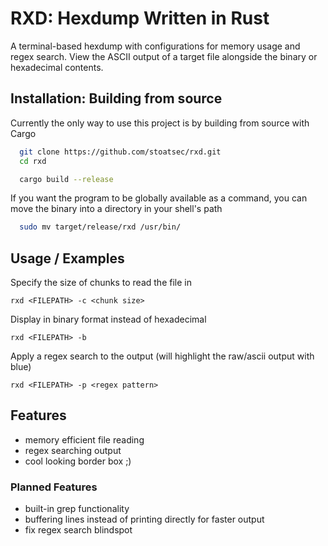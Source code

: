 
# RXD: Hexdump Written in Rust

A terminal-based hexdump with configurations for memory usage and regex search. View the ASCII output of a target file alongside the binary or hexadecimal contents.


## Installation: Building from source

Currently the only way to use this project is by building from source with Cargo

```bash 
  git clone https://github.com/stoatsec/rxd.git
  cd rxd

  cargo build --release
```

If you want the program to be globally available as a command, you can move the binary into a directory in your shell's path
```bash
  sudo mv target/release/rxd /usr/bin/
```
    
## Usage / Examples

Specify the size of chunks to read the file in
```
rxd <FILEPATH> -c <chunk size>
```

Display in binary format instead of hexadecimal
```
rxd <FILEPATH> -b
```

Apply a regex search to the output (will highlight the raw/ascii output with blue)
```
rxd <FILEPATH> -p <regex pattern>
```
## Features

- memory efficient file reading
- regex searching output
- cool looking border box ;)

### Planned Features

- built-in grep functionality
- buffering lines instead of printing directly for faster output
- fix regex search blindspot
